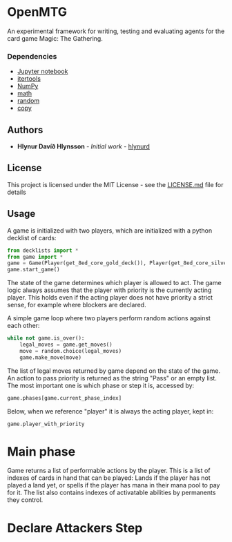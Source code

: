 # OpenMTG

An experimental framework for writing, testing and evaluating agents for the card game Magic: The Gathering.

### Dependencies

* [Jupyter notebook](http://jupyter.org/) 
* [itertools](https://docs.python.org/3/library/itertools.html)
* [NumPy](http://www.numpy.org/)
* [math](https://docs.python.org/3/library/math.html)
* [random](https://docs.python.org/3/library/random.html)
* [copy](https://docs.python.org/3/library/copy.html)


## Authors

* **Hlynur Davíð Hlynsson** - *Initial work* - [hlynurd](https://github.com/hlynurd)


## License

This project is licensed under the MIT License - see the [LICENSE.md](LICENSE.md) file for details

## Usage

A game is initialized with two players, which are initialized with a python decklist of cards:

```python
from decklists import *
from game import *
game = Game(Player(get_8ed_core_gold_deck()), Player(get_8ed_core_silver_deck()))
game.start_game()
```

The state of the game determines which player is allowed to act. The game logic always assumes that the player with priority is the currently acting player. This holds even if the acting player does not have priority a strict sense, for example where blockers are declared. 

A simple game loop where two players perform random actions against each other: 

```python
while not game.is_over():
    legal_moves = game.get_moves()
    move = random.choice(legal_moves)
    game.make_move(move)
```

The list of legal moves returned by game depend on the state of the game. An action to pass priority is returned as the string "Pass" or an empty list. The most important one is which phase or step it is, accessed by:

```python
game.phases[game.current_phase_index]
```

Below, when we reference "player" it is always the acting player, kept in:

```python
game.player_with_priority
```


# Main phase

Game returns a list of performable actions by the player. This is a list of indexes of cards in hand that can be played: Lands if the player has not played a land yet, or spells if the player has mana in their mana pool to pay for it. The list also contains indexes of activatable abilities by permanents they control.

# Declare Attackers Step


